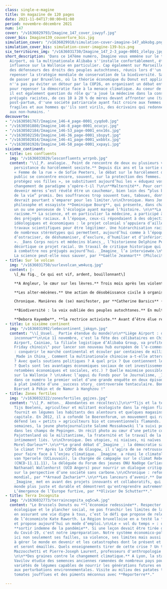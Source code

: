 ```yaml
---
class: single-e-magine
title: Un magazine de 120 pages
date: 2021-11-04T17:00:00+01:00
period: novembre-décembre 2021
num: 147
cover: "/v1636029793/Imagine_147_cover_iswyyf.jpg"
cover_bis: Imagine139_couverture_bis.jpg
simulation_cover: "/v1636029910/simulation-cover-imagine-147_abkobg.png"
simulation_cover_bis: simulation-cover-imagine-139-bis.png
six_territoires_img: "/v1636031730/Imagine_147_2-3_page-0001_zlelpy.jpg"
short_description: 'Dans ce 147ème numéro, Imagine vous emmène sur le tarmac de Liège
  Airport, où la multinationale Alibaba s''installe confortablement, étendant son
  influence sur la Wallonie en particulier. Cap également sur Marseille, à la rencontre
  des défenseurs des droits des peuples autochtones, réunis lors d''un congrès pour
  repenser la stratégie mondiale de conservation de la biodiversité. Sans oublier
  de passer par Bruxelles, où la théorie économique du Donut est appliquée. La rédaction
  n''a pas pu éviter un détour par la COP26, en organisant un débat entre quatre personnalités
  pour repenser la démocratie face à la menace climatique. Au coeur de ce numéro,
  il est également question du rôle qu''a joué la médecine dans la construction des
  préjugés racistes, de ces 10 à 20 % de mères devant affronter une (taboue) dépression
  post-partum, d''une société patriarcale ayant fait croire aux femmes qu''elles sont
  fragiles et aux hommes qu''ils sont virils, des écrivains qui redonnent une voix
  aux non-humains. '
decouverte:
- "/v1630501767/Imagine_146-4_page-0001_cyqdo0.jpg"
- "/v1630501880/Imagine_146-8_page-0001_ocucyc.jpg"
- "/v1630502184/Imagine_146-53_page-0001_enx16s.jpg"
- "/v1630502150/Imagine_146-36_page-0001_sbspyt.jpg"
- "/v1630502014/Imagine_146-41_page-0001_wxbbtx.jpg"
- "/v1630501920/Imagine_146-58_page-0001_xxpayi.jpg"
sixieme_continent:
- title: Les confluents
  img: "/v1636033029/lesconfluents_wrrpnb.jpg"
  content: "\\[_P. analogie._ Point de rencontre de deux ou plusieurs voies\\]\n\n**La
    persistance du harcèlement sexiste.** Depuis dix ans et la sortie du documentaire
    « Femme de la rue » de Sofie Peeters, le débat sur le harcèlement dans l’espace
    public se concentre encore, souvent, sur la protection des femmes. Mais aux «
    protégez vos filles », se substituent aujourd’hui les « éduquez vos fils ». Un
    changement de paradigme s’opère-t-il ?\n\n**Malternité**. Pour certaines femmes,
    devenir mères s’est révélé être un cauchemar, bien loin des “plus beaux moments
    de la vie” promis. Des souffrances trop souvent tues, taboues, dont notre société
    devrait pourtant s’emparer pour les limiter.\n\nChronique. Hans Jonas, par le
    philosophe et essayiste **Dominique Bourg**, qui présente, dans chaque numéro,
    un ou une penseuse de l'écologie ayant marqué l'histoire. \n\n**La fabrique du
    racisme.** La science, et en particulier la médecine, a participé à la construction
    des préjugés raciaux. A l’époque, ceux-ci répondaient à des objectifs politiques,
    idéologiques et économiques : le projet colonial s’appuiera d’ailleurs sur les
    travaux scientifiques pour être légitimer. Une hiérarchisation raciale qui a généré
    de nombreux stéréotypes qui permettent, aujourd’hui comme à l’époque coloniale,
    d’ostraciser, de déshumaniser, d’exclure, d’humilier et d’inférioriser « l’autre
    ». _Dans Corps noirs et médecins blancs_, l’historienne Delphine Peiretii-Courtis
    décortique ce projet racial. Un travail de critique historique qui peut nous aider
    à combattre nos préjugés aujourd’hui. _Imagine_ l’a interviewée.\n\nChronique.
    La science peut-elle nous sauver, par **Gaëlle Jeanmart** (Philocité)."
- title: Sur le volcan
  img: "/v1636031750/surlevolcan_wm4ucq.jpg"
  content: |-
    \[_Au fig._ Ce qui est vif, ardent, bouillonnant\]

    **A Angleur, le cœur sur les lèvres.** Trois mois après les violentes inondations du 14 juillet dernier, Imagine est retourné sur les lieux de la catastrophe. A Angleur, enclavée entre l’Ourthe et la Meuse. Là où la « crue du siècle » a dévasté des quartiers entiers et où nous avions rédigé notre « Carnet d’un déluge d’été » (n°146, sept-oct.). Un droit de suite aux côtés des habitants sinistrés et de leur lente reconstruction.

    **Les alter-mécènes.** Une action de désobéissance civile à organiser, des outils à acheter pour venir en aide aux squatteurs, une brochure pour un meilleur accès aux droits sociaux à éditer… La fondation Marius Jacob réunit des contributeurs - occasionnels ou réguliers - et offre des bourses à des militants, activistes, désobéissants qui se battent pour un monde plus juste et solidaire. Imagine s’est glissé dans une de ses ACAB, ses assemblées coopératives d’attribution des bourses.

    Chronique. Manières de (se) manifester, par **Catherine Barsics** (collectif L-Slam).

    **Biodiversité : la voix oubliée des peuples autochtones.** En multipliant les aires protégées dont l’humain serait banni, la stratégie mondiale pour sauvegarder la biodiversité laissera-t-elle certains peuples de côté ? Cette crainte, légitime, était au cœur d’un congrès pour « décoloniser la conservation de la nature », à Marseille. Des dizaines d’hommes et de femmes indigènes, d’ici et d’ailleurs, s’y sont réunis. Ils appellent à un changement radical du modèle actuel de conservation, qui fait notamment l’économie de leurs droits humains et fonciers. Et proposent une alternative, sans oppression.

    **Debora Kayembe**, **la rectrice activiste.** Avant d’être élue rectrice de la prestigieuse université d’Edimbourg en février dernier, Deborah Kayembe a connu, des années auparavant, l’exil forcé, la vie de réfugiée, l’humiliation et les violences racistes. Rencontre avec une juriste écossaise d’origine congolaise qui a les droits humains chevillés au corps
- title: Le sixième continent
  img: "/v1636031992/le6econtinent_jakqyn.jpg"
  content: "\\[_Usuel._ Partie étendue du monde)\n\n**Liège Airport : destination
    inconnue**\n\nLe 11 novembre, c'est la fête des célibataires en Chine. A Liège
    Airport, Cainiao, la filiale logistique d’Alibaba Group, va profiter de ce \"Black
    Friday chinois\" pour lancer son nouveau hub européen de l’e-commerce. Une ambition
    : conquérir le marché continental et écouler par centaines de millions des produits
    _Made in China_. Comment la multinationale chinoise a-t-elle atterri en Wallonie
    ? Avec quels soutiens politiques ? A quel prix ? Que contiennent les contrats
    ? Quels sont les avantages économiques sociaux de cet investissement ? (emplois,
    retombées économiques et sociales, etc.) ? Quelle mainmise possible de la Chine
    sur la Wallonie ? \n\nAvec l’appui du Fonds pour le Journalisme, _Imagine_ livre
    dans ce numéro le premier volet d’une grande enquête en deux épisodes. Une mise
    à plat inédite d’une _success story_ controversée tentaculaire. Bon voyage de
    Bierset à Pékin et de Namur à Hanghzou !"
- title: Zones fertiles
  img: "/v1636032322/zonesfertiles_gqjzes.jpg"
  content: "\\[_P. méton._ Abondantes en récoltes\\]\n\n**Tijs et la terre du Groentelaar.**
    Tijs Boelens, agriculteur et militant écologiste dans la région flamande du Pajottenland,
    fournit en légumes les habitants des alentours et quelques magasins bio de la
    capitale. En 2012, il a cofondé le Boerenforum, un mouvement qui rassemble et
    défend les « petits » agriculteurs bio et conventionnels flamands. Durant plusieurs
    semaines, la jeune photojournaliste Salomé Mossakowski l’a suivi pour _Imagine_
    dans les champs de Pepingen. Un récit photo au cœur d’une petite communauté du
    Pajottenland où le militantisme, la fraternité et le travail de la terre sont
    intimement liés. \n\nChronique. Des utopies, ni niaises, ni naïves, par **Corinne
    Morel-Darleux**.\n\n**Le grand débat d’_Imagine _: la démocratie sauvera-t-elle
    le climat ?** Après la COP26 de Glasgow, il s’agira de se retrousser les manches
    pour faire face à l’enjeu climatique. _Imagine_ a réuni le climatologue Jean-Pascal
    van Ypersele (UCLouvain), la chargée de campagne sur le climat Rebecca Thissen
    (CNCD-11.11.11), la déléguée du Forum des jeunes ONU Nadège Carlier et le chercheur
    Nathanaël Wallenhorst (UCO Angers) pour nourrir un dialogue critique et fertile
    sur la perspective d’une société sans carbone.\n\nChronique : refonder le commerce
    mondial, par **Arnaud Zacharie**.\n\n**Les lanceurs d’avenir.** Dans chaque numéro,
    _Imagine_ met en avant des projets innovants et collaboratifs, qui rendent le
    monde plus juste et durable et démontrent qu'entreprendre autrement est possible.\n\nChronique.
    L’émergence de l’Europe furtive, par **Olivier De Schutter**."
- title: Terra Incognita
  img: "/v1636032773/terraincognita_oq5cwk.jpg"
  content: "Le Brussels Donuts ou **l’économie redessinée**. Respecter le plafond
    écologique et le plancher social, ne pas franchir les limites de la planète tout
    en assurant une vie digne à tous, c’est le défi que propose de relever le “Donut”
    de l’économiste Kate Raworth. La Région bruxelloise en a testé la faisabilité,
    et propose aujourd’hui un mode d’emploi.\n\nLe « vol du temps » : question pour
    **sortir indemne de la pandémie**. Si une leçon devait être tirée de la pandémie
    du Covid-19, c'est notre impréparation. Notre système économico-politique a montré
    ici non seulement ses failles, sa violence, ses limites mais aussi son incapacité
    à gérer le monde en devenir et les catastrophes dont le présent et l'avenir sont
    et seront émaillés. Quels enseignements tirer de cette crise ? Un texte de Jacinthe
    Mazzocchetti et Pierre-Joseph Laurent, professeurs d'anthropologie (UCLouvain).
    \n\n**Des graines contre le changement climatique.** A Lyon, la station expérimentale
    Vavilov étudie des semences anciennes ramenées de nombreux pays pour trouver des
    variétés de légumes capables de nourrir les générations futures en s’adaptant
    aux perturbations environnementales. Visite au milieu des patates trapues, des
    tomates joufflues et des piments méconnus avec **Reporterre**."

---
```


